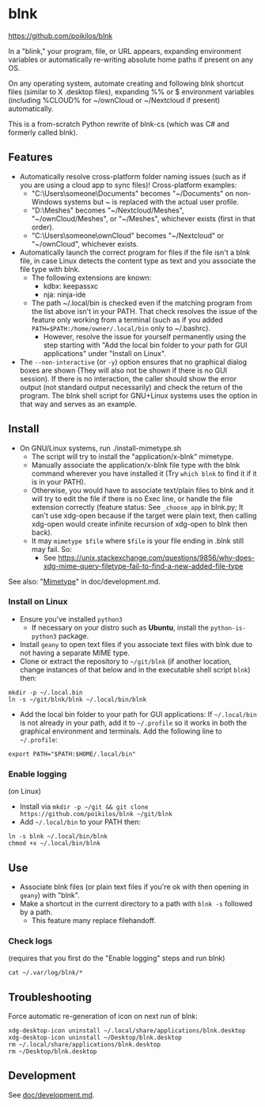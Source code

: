 # blnk
https://github.com/poikilos/blnk

In a "blink," your program, file, or URL appears, expanding environment variables or automatically re-writing absolute home paths if present on any OS.

On any operating system, automate creating and following blnk shortcut
files (similar to X .desktop files), expanding %% or $ environment
variables (including %CLOUD% for ~/ownCloud or ~/Nextcloud if present)
automatically.

This is a from-scratch Python rewrite of blnk-cs (which was C# and
formerly called blnk).


## Features
- Automatically resolve cross-platform folder naming issues (such as if you are using a cloud app to sync files)! Cross-platform examples:
  - "C:\Users\someone\Documents" becomes "~/Documents" on non-Windows systems but ~ is replaced with the actual user profile.
  - "D:\Meshes" becomes "~/Nextcloud/Meshes", "~/ownCloud/Meshes", or "~/Meshes", whichever exists (first in that order).
  - "C:\Users\someone\ownCloud" becomes "~/Nextcloud" or "~/ownCloud", whichever exists.
- Automatically launch the correct program for files if the file isn't a blnk file, in case Linux detects the content type as text and you associate the file type with blnk.
  - The following extensions are known:
    - kdbx: keepassxc
    - nja: ninja-ide
  - The path ~/.local/bin is checked even if the matching program from the list above isn't in your PATH. That check resolves the issue of the feature only working from a terminal (such as if you added `PATH=$PATH:/home/owner/.local/bin` only to ~/.bashrc).
    - However, resolve the issue for yourself permanently using the step starting with "Add the local bin folder to your path for GUI applications" under "Install on Linux".
- The `--non-interactive` (or `-y`) option ensures that no graphical dialog boxes are shown (They will also not be shown if there is no GUI session). If there is no interaction, the caller should show the error output (not standard output necessarily) and check the return of the program. The blnk shell script for GNU+Linux systems uses the option in that way and serves as an example.

## Install
- On GNU/Linux systems, run ./install-mimetype.sh
  - The script will try to install the "application/x-blnk" mimetype.
  - Manually associate the application/x-blnk file type with the blnk command wherever you have installed it (Try `which blnk` to find it if it is in your PATH).
  - Otherwise, you would have to associate text/plain files to blnk and it will try to edit the file if there is no Exec line, or handle the file extension correctly (feature status: See `_choose_app` in blnk.py; It can't use xdg-open because if the target were plain text, then calling xdg-open would create infinite recursion of xdg-open to blnk then back).
  - It may `mimetype $file` where `$file` is your file ending in .blnk still may fail. So:
    - See <https://unix.stackexchange.com/questions/9856/why-does-xdg-mime-query-filetype-fail-to-find-a-new-added-file-type>

See also: "[Mimetype](doc/development.md#mimetype)" in doc/development.md.

### Install on Linux
- Ensure you've installed `python3`
  - If necessary on your distro such as **Ubuntu**, install the `python-is-python3` package.
- Install `geany` to open text files if you associate text files with blnk due to not having a separate MIME type.
- Clone or extract the repository to `~/git/blnk` (if another location, change instances of that below and in the executable shell script `blnk`) then:
```
mkdir -p ~/.local.bin
ln -s ~/git/blnk/blnk ~/.local/bin/blnk
```
- Add the local bin folder to your path for GUI applications: If `~/.local/bin` is not already in your path, add it to `~/.profile` so it works in both the graphical environment and terminals. Add the following line to `~/.profile`:
```
export PATH="$PATH:$HOME/.local/bin"
```

### Enable logging
(on Linux)
- Install via `mkdir -p ~/git && git clone https://github.com/poikilos/blnk ~/git/blnk`
- Add `~/.local/bin` to your PATH then:
```
ln -s blnk ~/.local/bin/blnk
chmod +x ~/.local/bin/blnk
```


## Use
- Associate blnk files (or plain text files if you're ok with then opening in `geany`) with "blnk".
- Make a shortcut in the current directory to a path with `blnk -s` followed by a path.
  - This feature many replace filehandoff.

### Check logs
(requires that you first do the "Enable logging" steps and run blnk)
```
cat ~/.var/log/blnk/*
```


## Troubleshooting
Force automatic re-generation of icon on next run of blnk:
```
xdg-desktop-icon uninstall ~/.local/share/applications/blnk.desktop
xdg-desktop-icon uninstall ~/Desktop/blnk.desktop
rm ~/.local/share/applications/blnk.desktop
rm ~/Desktop/blnk.desktop
```

## Development
See [doc/development.md](doc/development.md).
